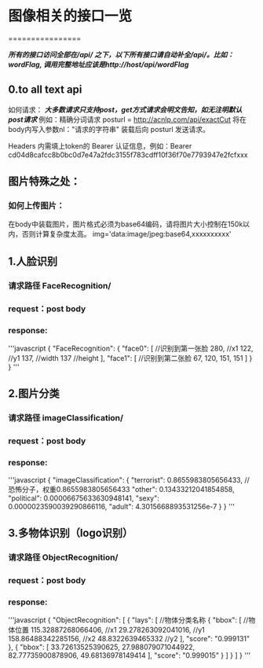 # 图像相关的接口一览
================

***所有的接口访问全部在/api/ 之下，以下所有接口请自动补全/api/。比如：wordFlag, 调用完整地址应该是http://host/api/wordFlag***


## 0.to all text api
如何请求：
***大多数请求只支持post，get方式请求会明文告知，如无注明默认post请求***
例如：精确分词请求
posturl = http://acnlp.com/api/exactCut
将在body内写入参数nl："请求的字符串"
装载后向 posturl 发送请求。

Headers 内需填上token的 Bearer 认证信息，例如：Bearer cd04d8cafcc8b0bc0d7e47a2fdc3155f783cdff10f36f70e7793947e2fcfxxx

## 图片特殊之处：
### 如何上传图片：
在body中装载图片，图片格式必须为base64编码，请将图片大小控制在150k以内，否则计算复杂度太高。
img='data:image/jpeg:base64,xxxxxxxxxx'



## 1.人脸识别
### 请求路径 FaceRecognition/
### request：post body
### response:
'''javascript
{
  "FaceRecognition": {
    "face0": [      //识别到第一张脸
      280,         //x1
      122,          //y1
      137,          //width
      137           //height
    ],
    "face1": [      //识别到第二张脸
      67,
      120,
      151,
      151
    ]
  }
}
'''


## 2.图片分类
### 请求路径 imageClassification/
### request：post body
### response:
'''javascript
{
  "imageClassification": {
    "terrorist": 0.8655983805656433,        //恐怖分子，权重0.8655983805656433
    "other": 0.13433212041854858,
    "political": 0.00006675633630948141,
    "sexy": 0.0000023590039290866116,
    "adult": 4.3015668893531256e-7
  }
}
'''


## 3.多物体识别（logo识别）
### 请求路径 ObjectRecognition/
### request：post body
### response:
'''javascript
{
  "ObjectRecognition": [
    {
      "lays": [         //物体分类名称
        {
          "bbox": [     //物体位置
            115.32887268066406,     //x1
            29.278263092041016,     //y1
            158.86488342285156,     //x2
            48.8322639465332        //y2
          ],
          "score": "0.999131"
        },
        {
          "bbox": [
            33.72613525390625,
            27.988079071044922,
            82.77735900878906,
            49.68136978149414
          ],
          "score": "0.999015"
        }
      ]
    }
  ]
}
'''